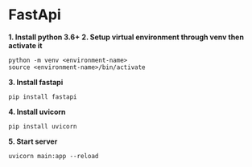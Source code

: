 # FastApi

**1. Install python 3.6+**
**2. Setup virtual environment through venv then activate it**
```
python -m venv <environment-name>
source <environment-name>/bin/activate
```
**3. Install fastapi**
```
pip install fastapi
```
**4. Install uvicorn**
```
pip install uvicorn
```
**5. Start server**
```
uvicorn main:app --reload
```